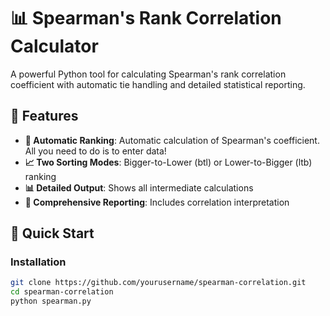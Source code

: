 # 📊 Spearman's Rank Correlation Calculator

A powerful Python tool for calculating Spearman's rank correlation coefficient with automatic tie handling and detailed statistical reporting.

## 🎯 Features

- **🔢 Automatic Ranking**: Automatic calculation of Spearman's coefficient. All you need to do is to enter data!
- **📈 Two Sorting Modes**: Bigger-to-Lower (btl) or Lower-to-Bigger (ltb) ranking
- **📊 Detailed Output**: Shows all intermediate calculations
- **📝 Comprehensive Reporting**: Includes correlation interpretation

## 🚀 Quick Start

### Installation
```bash
git clone https://github.com/yourusername/spearman-correlation.git
cd spearman-correlation
python spearman.py
